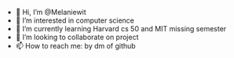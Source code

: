 - 👋 Hi, I’m @Melaniewit
- 👀 I’m interested in computer science
- 🌱 I’m currently learning Harvard cs 50 and MIT missing semester
- 💞️ I’m looking to collaborate on project
- 📫 How to reach me: by dm of github

<!---
Melaniewit/Melaniewit is a ✨ special ✨ repository because its `README.md` (this file) appears on your GitHub profile.
You can click the Preview link to take a look at your changes.
--->
